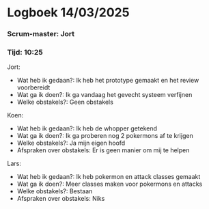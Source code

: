 # Logboek 14/03/2025

### Scrum-master: Jort
### Tijd: 10:25

Jort:
- Wat heb ik gedaan?: Ik heb het prototype gemaakt en het review voorbereidt
- Wat ga ik doen?: Ik ga vandaag het gevecht systeem verfijnen
- Welke obstakels?: Geen obstakels

Koen:
- Wat heb ik gedaan?: Ik heb de whopper getekend
- Wat ga ik doen?: Ik ga proberen nog 2 pokermons af te krijgen
- Welke obstakels?: Ja mijn eigen hoofd
- Afspraken over obstakels: Er is geen manier om mij te helpen

Lars:
- Wat heb ik gedaan?: Ik heb pokermon en attack classes gemaakt
- Wat ga ik doen?: Meer classes maken voor pokermons en attacks
- Welke obstakels?: Bestaan
- Afspraken over obstakels: Niks